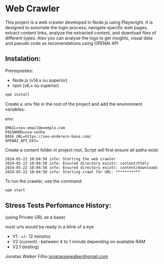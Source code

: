 # Web Crawler

This project is a web crawler developed in Node.js using Playwright. It is designed to automate the login process, navigate specific web pages, extract content links, analyze the extracted content, and download files of different types. Also you can analyse the logs to get insights, visual data and pseudo code as recomendations using OPENAI API

## Instalation:

Prerequisites:

- Node.js (v14.x ou superior)
- npm (v6.x ou superior)


```sh
npm install
```

Create a .env file in the root of the project and add the environment variables:

env:

```
EMAIL=seu-email@exemplo.com
PASSWORD=sua-senha
BASE_URL=https://seu-endereco-base.com/
OPENAI_API_KEY=
```

Create a content folder in project root, Script will first ensure all paths exist:

```
2024-05-22 10:04:50 info: Starting the web crawler
2024-05-22 10:04:50 info: Ensured directory exists: content/htmls
2024-05-22 10:04:50 info: Ensured directory exists: content/downloads
2024-05-22 10:04:50 info: Starting crawl for URL: ***********
```

To run the crawler, use the command:

```sh
npm start
```

## Stress Tests Perfomance History:

(using Private URL as a base)

most urls would be ready in a blink of a eye

- V1 : +/- 12 minutos
- V2 (current) : between 4 to 1 minute depending on available RAM
- V2.1 (testing)

Jonatas Walker Filho
jonatasswwalker@gmail.com
